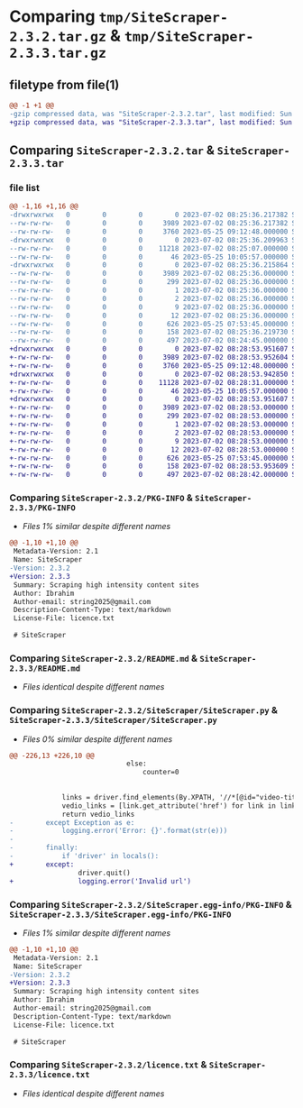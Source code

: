 # Comparing `tmp/SiteScraper-2.3.2.tar.gz` & `tmp/SiteScraper-2.3.3.tar.gz`

## filetype from file(1)

```diff
@@ -1 +1 @@
-gzip compressed data, was "SiteScraper-2.3.2.tar", last modified: Sun Jul  2 08:25:36 2023, max compression
+gzip compressed data, was "SiteScraper-2.3.3.tar", last modified: Sun Jul  2 08:28:53 2023, max compression
```

## Comparing `SiteScraper-2.3.2.tar` & `SiteScraper-2.3.3.tar`

### file list

```diff
@@ -1,16 +1,16 @@
-drwxrwxrwx   0        0        0        0 2023-07-02 08:25:36.217382 SiteScraper-2.3.2/
--rw-rw-rw-   0        0        0     3989 2023-07-02 08:25:36.217382 SiteScraper-2.3.2/PKG-INFO
--rw-rw-rw-   0        0        0     3760 2023-05-25 09:12:48.000000 SiteScraper-2.3.2/README.md
-drwxrwxrwx   0        0        0        0 2023-07-02 08:25:36.209963 SiteScraper-2.3.2/SiteScraper/
--rw-rw-rw-   0        0        0    11218 2023-07-02 08:25:07.000000 SiteScraper-2.3.2/SiteScraper/SiteScraper.py
--rw-rw-rw-   0        0        0       46 2023-05-25 10:05:57.000000 SiteScraper-2.3.2/SiteScraper/__init__.py
-drwxrwxrwx   0        0        0        0 2023-07-02 08:25:36.215864 SiteScraper-2.3.2/SiteScraper.egg-info/
--rw-rw-rw-   0        0        0     3989 2023-07-02 08:25:36.000000 SiteScraper-2.3.2/SiteScraper.egg-info/PKG-INFO
--rw-rw-rw-   0        0        0      299 2023-07-02 08:25:36.000000 SiteScraper-2.3.2/SiteScraper.egg-info/SOURCES.txt
--rw-rw-rw-   0        0        0        1 2023-07-02 08:25:36.000000 SiteScraper-2.3.2/SiteScraper.egg-info/dependency_links.txt
--rw-rw-rw-   0        0        0        2 2023-07-02 08:25:36.000000 SiteScraper-2.3.2/SiteScraper.egg-info/not-zip-safe
--rw-rw-rw-   0        0        0        9 2023-07-02 08:25:36.000000 SiteScraper-2.3.2/SiteScraper.egg-info/requires.txt
--rw-rw-rw-   0        0        0       12 2023-07-02 08:25:36.000000 SiteScraper-2.3.2/SiteScraper.egg-info/top_level.txt
--rw-rw-rw-   0        0        0      626 2023-05-25 07:53:45.000000 SiteScraper-2.3.2/licence.txt
--rw-rw-rw-   0        0        0      158 2023-07-02 08:25:36.219730 SiteScraper-2.3.2/setup.cfg
--rw-rw-rw-   0        0        0      497 2023-07-02 08:24:45.000000 SiteScraper-2.3.2/setup.py
+drwxrwxrwx   0        0        0        0 2023-07-02 08:28:53.951607 SiteScraper-2.3.3/
+-rw-rw-rw-   0        0        0     3989 2023-07-02 08:28:53.952604 SiteScraper-2.3.3/PKG-INFO
+-rw-rw-rw-   0        0        0     3760 2023-05-25 09:12:48.000000 SiteScraper-2.3.3/README.md
+drwxrwxrwx   0        0        0        0 2023-07-02 08:28:53.942850 SiteScraper-2.3.3/SiteScraper/
+-rw-rw-rw-   0        0        0    11128 2023-07-02 08:28:31.000000 SiteScraper-2.3.3/SiteScraper/SiteScraper.py
+-rw-rw-rw-   0        0        0       46 2023-05-25 10:05:57.000000 SiteScraper-2.3.3/SiteScraper/__init__.py
+drwxrwxrwx   0        0        0        0 2023-07-02 08:28:53.951607 SiteScraper-2.3.3/SiteScraper.egg-info/
+-rw-rw-rw-   0        0        0     3989 2023-07-02 08:28:53.000000 SiteScraper-2.3.3/SiteScraper.egg-info/PKG-INFO
+-rw-rw-rw-   0        0        0      299 2023-07-02 08:28:53.000000 SiteScraper-2.3.3/SiteScraper.egg-info/SOURCES.txt
+-rw-rw-rw-   0        0        0        1 2023-07-02 08:28:53.000000 SiteScraper-2.3.3/SiteScraper.egg-info/dependency_links.txt
+-rw-rw-rw-   0        0        0        2 2023-07-02 08:28:53.000000 SiteScraper-2.3.3/SiteScraper.egg-info/not-zip-safe
+-rw-rw-rw-   0        0        0        9 2023-07-02 08:28:53.000000 SiteScraper-2.3.3/SiteScraper.egg-info/requires.txt
+-rw-rw-rw-   0        0        0       12 2023-07-02 08:28:53.000000 SiteScraper-2.3.3/SiteScraper.egg-info/top_level.txt
+-rw-rw-rw-   0        0        0      626 2023-05-25 07:53:45.000000 SiteScraper-2.3.3/licence.txt
+-rw-rw-rw-   0        0        0      158 2023-07-02 08:28:53.953609 SiteScraper-2.3.3/setup.cfg
+-rw-rw-rw-   0        0        0      497 2023-07-02 08:28:42.000000 SiteScraper-2.3.3/setup.py
```

### Comparing `SiteScraper-2.3.2/PKG-INFO` & `SiteScraper-2.3.3/PKG-INFO`

 * *Files 1% similar despite different names*

```diff
@@ -1,10 +1,10 @@
 Metadata-Version: 2.1
 Name: SiteScraper
-Version: 2.3.2
+Version: 2.3.3
 Summary: Scraping high intensity content sites
 Author: Ibrahim
 Author-email: string2025@gmail.com
 Description-Content-Type: text/markdown
 License-File: licence.txt
 
 # SiteScraper
```

### Comparing `SiteScraper-2.3.2/README.md` & `SiteScraper-2.3.3/README.md`

 * *Files identical despite different names*

### Comparing `SiteScraper-2.3.2/SiteScraper/SiteScraper.py` & `SiteScraper-2.3.3/SiteScraper/SiteScraper.py`

 * *Files 0% similar despite different names*

```diff
@@ -226,13 +226,10 @@
                             else:
                                 counter=0
 
             
             links = driver.find_elements(By.XPATH, '//*[@id="video-title-link"]')
             vedio_links = [link.get_attribute('href') for link in links]
             return vedio_links
-        except Exception as e:
-            logging.error('Error: {}'.format(str(e)))
-        
-        finally:
-            if 'driver' in locals():
+        except:
                 driver.quit()
+                logging.error('Invalid url')
```

### Comparing `SiteScraper-2.3.2/SiteScraper.egg-info/PKG-INFO` & `SiteScraper-2.3.3/SiteScraper.egg-info/PKG-INFO`

 * *Files 1% similar despite different names*

```diff
@@ -1,10 +1,10 @@
 Metadata-Version: 2.1
 Name: SiteScraper
-Version: 2.3.2
+Version: 2.3.3
 Summary: Scraping high intensity content sites
 Author: Ibrahim
 Author-email: string2025@gmail.com
 Description-Content-Type: text/markdown
 License-File: licence.txt
 
 # SiteScraper
```

### Comparing `SiteScraper-2.3.2/licence.txt` & `SiteScraper-2.3.3/licence.txt`

 * *Files identical despite different names*

